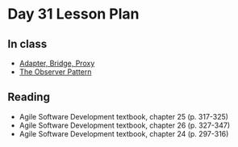 # Day 31 Lesson Plan

## In class

- [Adapter, Bridge, Proxy](../activities/activity16-2adapterBridgeProxy.md)
- [The Observer Pattern](../activities/activity16-1observerPattern.md)

## Reading

- Agile Software Development textbook, chapter 25 (p. 317-325)
- Agile Software Development textbook, chapter 26 (p. 327-347)
- Agile Software Development textbook, chapter 24 (p. 297-316)
